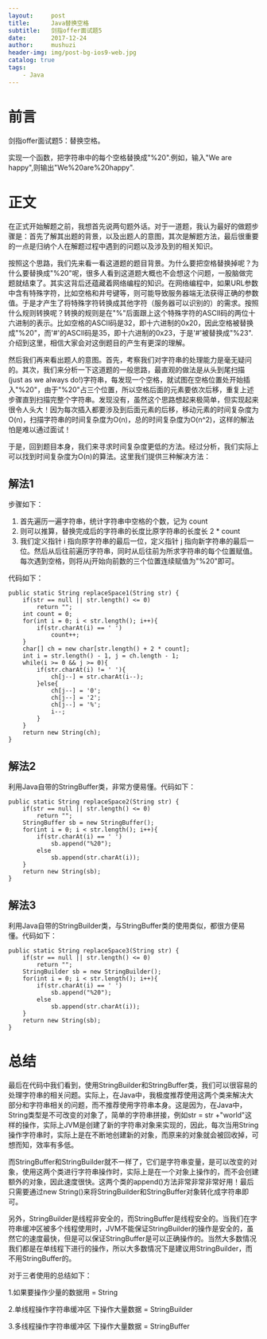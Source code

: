 ```yaml
---
layout:     post
title:      Java替换空格
subtitle:   剑指offer面试题5
date:       2017-12-24
author:     mushuzi
header-img: img/post-bg-ios9-web.jpg
catalog: true
tags:
    - Java
--- 
```


# 前言
剑指offer面试题5：替换空格。

实现一个函数，把字符串中的每个空格替换成"%20".例如，输入"We are happy",则输出"We%20are%20happy".

# 正文
在正式开始解题之前，我想首先说两句题外话。对于一道题，我认为最好的做题步骤是：首先了解其出题的背景，以及出题人的意图，其次是解题方法，最后很重要的一点是归纳个人在解题过程中遇到的问题以及涉及到的相关知识。

按照这个思路，我们先来看一看这道题的题目背景。为什么要把空格替换掉呢？为什么要替换成"%20"呢，很多人看到这道题大概也不会想这个问题，一股脑做完题就结束了。其实这背后还蕴藏着网络编程的知识。在网络编程中，如果URL参数中含有特殊字符，比如空格和井号键等，则可能导致服务器端无法获得正确的参数值。于是才产生了将特殊字符转换成其他字符（服务器可以识别的）的需求。按照什么规则转换呢？转换的规则是在"%"后面跟上这个特殊字符的ASCII码的两位十六进制的表示。比如空格的ASCII码是32，即十六进制的0x20，因此空格被替换成"%20"，而'#'的ASCII码是35，即十六进制的0x23，于是'#'被替换成"%23".介绍到这里，相信大家会对这倒题目的产生有更深的理解。

然后我们再来看出题人的意图。首先，考察我们对字符串的处理能力是毫无疑问的。其次，我们来分析一下这道题的一般思路，最直观的做法是从头到尾扫描(just as we always do!)字符串，每发现一个空格，就试图在空格位置处开始插入"%20"，由于"%20"占三个位置，所以空格后面的元素要依次后移，重复上述步骤直到扫描完整个字符串。发现没有，虽然这个思路想起来极简单，但实现起来很令人头大！因为每次插入都要涉及到后面元素的后移，移动元素的时间复杂度为O(n)，扫描字符串的时间复杂度为O(n)，总的时间复杂度为O(n^2)，这样的解法怕是难以通过面试！

于是，回到题目本身，我们来寻求时间复杂度更低的方法。经过分析，我们实际上可以找到时间复杂度为O(n)的算法。这里我们提供三种解决方法：

## 解法1
步骤如下：
1. 首先遍历一遍字符串，统计字符串中空格的个数，记为 count
2. 则可以推算，替换完成后的字符串的长度比原字符串的长度长 2 * count
3. 我们定义指针 i 指向原字符串的最后一位，定义指针 j 指向新字符串的最后一位。然后从后往前遍历字符串，同时从后往前为所求字符串的每个位置赋值。每次遇到空格，则将从j开始向前数的三个位置连续赋值为"%20"即可。

代码如下：

    public static String replaceSpace1(String str) {
    	if(str == null || str.length() <= 0)
            return "";
        int count = 0;
        for(int i = 0; i < str.length(); i++){
            if(str.charAt(i) == ' ')
                count++;
        }
        char[] ch = new char[str.length() + 2 * count];
        int i = str.length() - 1, j = ch.length - 1;
        while(i >= 0 && j >= 0){
            if(str.charAt(i) != ' '){
                ch[j--] = str.charAt(i--);
            }else{
                ch[j--] = '0';
                ch[j--] = '2';
                ch[j--] = '%';
                i--;
            }
        }
        return new String(ch);
    }
    
## 解法2
利用Java自带的StringBuffer类，非常方便易懂。代码如下：

    public static String replaceSpace2(String str) {
    	if(str == null || str.length() <= 0)
            return "";
        StringBuffer sb = new StringBuffer();
        for(int i = 0; i < str.length(); i++){
            if(str.charAt(i) == ' ')
                sb.append("%20");
            else
                sb.append(str.charAt(i));
        }
        return new String(sb);
    }
    
## 解法3
利用Java自带的StringBuilder类，与StringBuffer类的使用类似，都很方便易懂。代码如下：

    public static String replaceSpace3(String str) {
    	if(str == null || str.length() <= 0)
            return "";
        StringBuilder sb = new StringBuilder();
        for(int i = 0; i < str.length(); i++){
            if(str.charAt(i) == ' ')
                sb.append("%20");
            else
                sb.append(str.charAt(i));
        }
        return new String(sb);
    }
    

# 总结
最后在代码中我们看到，使用StringBuilder和StringBuffer类，我们可以很容易的处理字符串的相关问题。实际上，在Java中，我极度推荐使用这两个类来解决大部分和字符串相关的问题，而不推荐使用字符串本身。这是因为，在Java中，String类型是不可改变的对象了，简单的字符串拼接，例如str = str +"world"这样的操作，实际上JVM是创建了新的字符串对象来实现的，因此，每次当用String操作字符串时，实际上是在不断地创建新的对象，而原来的对象就会被回收掉，可想而知，效率有多低。

而StringBuffer和StringBuilder就不一样了，它们是字符串变量，是可以改变的对象，使用这两个类进行字符串操作时，实际上是在一个对象上操作的，而不会创建额外的对象，因此速度很快。这两个类的append()方法非常非常非常好用！最后只需要通过new String()来将StringBuilder和StringBuffer对象转化成字符串即可。

另外，StringBuilder是线程非安全的，而StringBuffer是线程安全的。当我们在字符串缓冲区被多个线程使用时，JVM不能保证StringBuilder的操作是安全的，虽然它的速度最快，但是可以保证StringBuffer是可以正确操作的。当然大多数情况我们都是在单线程下进行的操作，所以大多数情况下是建议用StringBuilder，而不用StringBuffer的。

对于三者使用的总结如下： 

  1.如果要操作少量的数据用 = String
  
  2.单线程操作字符串缓冲区 下操作大量数据 = StringBuilder　　
  
  3.多线程操作字符串缓冲区 下操作大量数据 = StringBuffer
  
